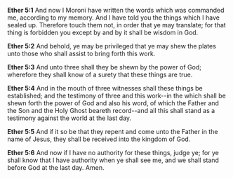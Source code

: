 **Ether 5:1** And now I Moroni have written the words which was commanded me, according to my memory. And I have told you the things which I have sealed up. Therefore touch them not, in order that ye may translate; for that thing is forbidden you except by and by it shall be wisdom in God.

**Ether 5:2** And behold, ye may be privileged that ye may shew the plates unto those who shall assist to bring forth this work.

**Ether 5:3** And unto three shall they be shewn by the power of God; wherefore they shall know of a surety that these things are true.

**Ether 5:4** And in the mouth of three witnesses shall these things be established; and the testimony of three and this work--in the which shall be shewn forth the power of God and also his word, of which the Father and the Son and the Holy Ghost beareth record--and all this shall stand as a testimony against the world at the last day.

**Ether 5:5** And if it so be that they repent and come unto the Father in the name of Jesus, they shall be received into the kingdom of God.

**Ether 5:6** And now if I have no authority for these things, judge ye; for ye shall know that I have authority when ye shall see me, and we shall stand before God at the last day. Amen.

